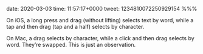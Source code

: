 date: 2020-03-03
time: 11:57:17+0000
tweet: 1234810072250929154
%%%

On iOS, a long press and drag (without lifting) selects text by word, while a tap and then drag (tap and a half) selects by character.

On Mac, a drag selects by character, while a click and then drag selects by word. They’re swapped. This is just an observation.
